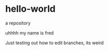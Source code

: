 # hello-world
a repository

uhhhh my name is fred

Just testing out how to edit branches, its weird
